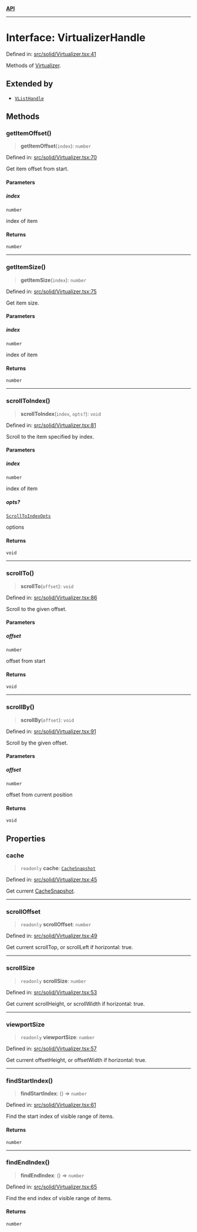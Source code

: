 [**API**](../../API.md)

***

# Interface: VirtualizerHandle

Defined in: [src/solid/Virtualizer.tsx:41](https://github.com/inokawa/virtua/blob/9beb70eb109c037ab86ea839e5f119e979768d35/src/solid/Virtualizer.tsx#L41)

Methods of [Virtualizer](../functions/Virtualizer.md).

## Extended by

- [`VListHandle`](VListHandle.md)

## Methods

### getItemOffset()

> **getItemOffset**(`index`): `number`

Defined in: [src/solid/Virtualizer.tsx:70](https://github.com/inokawa/virtua/blob/9beb70eb109c037ab86ea839e5f119e979768d35/src/solid/Virtualizer.tsx#L70)

Get item offset from start.

#### Parameters

##### index

`number`

index of item

#### Returns

`number`

***

### getItemSize()

> **getItemSize**(`index`): `number`

Defined in: [src/solid/Virtualizer.tsx:75](https://github.com/inokawa/virtua/blob/9beb70eb109c037ab86ea839e5f119e979768d35/src/solid/Virtualizer.tsx#L75)

Get item size.

#### Parameters

##### index

`number`

index of item

#### Returns

`number`

***

### scrollToIndex()

> **scrollToIndex**(`index`, `opts?`): `void`

Defined in: [src/solid/Virtualizer.tsx:81](https://github.com/inokawa/virtua/blob/9beb70eb109c037ab86ea839e5f119e979768d35/src/solid/Virtualizer.tsx#L81)

Scroll to the item specified by index.

#### Parameters

##### index

`number`

index of item

##### opts?

[`ScrollToIndexOpts`](../../react/interfaces/ScrollToIndexOpts.md)

options

#### Returns

`void`

***

### scrollTo()

> **scrollTo**(`offset`): `void`

Defined in: [src/solid/Virtualizer.tsx:86](https://github.com/inokawa/virtua/blob/9beb70eb109c037ab86ea839e5f119e979768d35/src/solid/Virtualizer.tsx#L86)

Scroll to the given offset.

#### Parameters

##### offset

`number`

offset from start

#### Returns

`void`

***

### scrollBy()

> **scrollBy**(`offset`): `void`

Defined in: [src/solid/Virtualizer.tsx:91](https://github.com/inokawa/virtua/blob/9beb70eb109c037ab86ea839e5f119e979768d35/src/solid/Virtualizer.tsx#L91)

Scroll by the given offset.

#### Parameters

##### offset

`number`

offset from current position

#### Returns

`void`

## Properties

### cache

> `readonly` **cache**: [`CacheSnapshot`](../../react/interfaces/CacheSnapshot.md)

Defined in: [src/solid/Virtualizer.tsx:45](https://github.com/inokawa/virtua/blob/9beb70eb109c037ab86ea839e5f119e979768d35/src/solid/Virtualizer.tsx#L45)

Get current [CacheSnapshot](../../react/interfaces/CacheSnapshot.md).

***

### scrollOffset

> `readonly` **scrollOffset**: `number`

Defined in: [src/solid/Virtualizer.tsx:49](https://github.com/inokawa/virtua/blob/9beb70eb109c037ab86ea839e5f119e979768d35/src/solid/Virtualizer.tsx#L49)

Get current scrollTop, or scrollLeft if horizontal: true.

***

### scrollSize

> `readonly` **scrollSize**: `number`

Defined in: [src/solid/Virtualizer.tsx:53](https://github.com/inokawa/virtua/blob/9beb70eb109c037ab86ea839e5f119e979768d35/src/solid/Virtualizer.tsx#L53)

Get current scrollHeight, or scrollWidth if horizontal: true.

***

### viewportSize

> `readonly` **viewportSize**: `number`

Defined in: [src/solid/Virtualizer.tsx:57](https://github.com/inokawa/virtua/blob/9beb70eb109c037ab86ea839e5f119e979768d35/src/solid/Virtualizer.tsx#L57)

Get current offsetHeight, or offsetWidth if horizontal: true.

***

### findStartIndex()

> **findStartIndex**: () => `number`

Defined in: [src/solid/Virtualizer.tsx:61](https://github.com/inokawa/virtua/blob/9beb70eb109c037ab86ea839e5f119e979768d35/src/solid/Virtualizer.tsx#L61)

Find the start index of visible range of items.

#### Returns

`number`

***

### findEndIndex()

> **findEndIndex**: () => `number`

Defined in: [src/solid/Virtualizer.tsx:65](https://github.com/inokawa/virtua/blob/9beb70eb109c037ab86ea839e5f119e979768d35/src/solid/Virtualizer.tsx#L65)

Find the end index of visible range of items.

#### Returns

`number`
